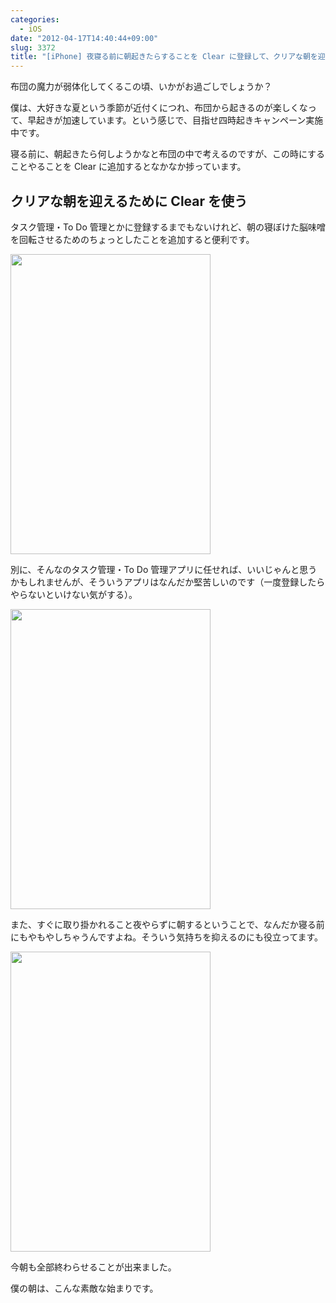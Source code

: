 ```yaml
---
categories:
  - iOS
date: "2012-04-17T14:40:44+09:00"
slug: 3372
title: "[iPhone] 夜寝る前に朝起きたらすることを Clear に登録して、クリアな朝を迎える"
---
```


布団の魔力が弱体化してくるこの頃、いかがお過ごしでしょうか？

僕は、大好きな夏という季節が近付くにつれ、布団から起きるのが楽しくなって、早起きが加速しています。という感じで、目指せ四時起きキャンペーン実施中です。

寝る前に、朝起きたら何しようかなと布団の中で考えるのですが、この時にすることやることを Clear に追加するとなかなか捗っています。

<app id="493136154" title="Clear 1.0.1（￥170）" src="http://a3.mzstatic.com/us/r1000/091/Purple/6f/b9/a5/mzl.cuecnend.100x100-75.png">

## クリアな朝を迎えるために Clear を使う

タスク管理・To Do 管理とかに登録するまでもないけれど、朝の寝ぼけた脳味噌を回転させるためのちょっとしたことを追加すると便利です。

<img alt="" src="/images/2012/04/3372_1.png" width="320" height="480">

別に、そんなのタスク管理・To Do 管理アプリに任せれば、いいじゃんと思うかもしれませんが、そういうアプリはなんだか堅苦しいのです（一度登録したらやらないといけない気がする）。

<img alt="" src="/images/2012/04/3372_2.png" width="320" height="480">

また、すぐに取り掛かれること夜やらずに朝するということで、なんだか寝る前にもやもやしちゃうんですよね。そういう気持ちを抑えるのにも役立ってます。

<img alt="" src="/images/2012/04/3372_3.png" width="320" height="480">

今朝も全部終わらせることが出来ました。

僕の朝は、こんな素敵な始まりです。

